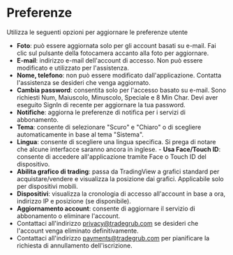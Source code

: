 # **Preferenze**

Utilizza le seguenti opzioni per aggiornare le preferenze utente
- **Foto**: può essere aggiornata solo per gli account basati su e-mail. Fai clic sul pulsante della fotocamera accanto alla foto per aggiornare.
- **E-mail**: indirizzo e-mail dell'account di accesso. Non può essere modificato e utilizzato per l'assistenza.
- **Nome, telefono**: non può essere modificato dall'applicazione. Contatta l'assistenza se desideri che venga aggiornato.
- **Cambia password**: consentita solo per l'accesso basato su e-mail. Sono richiesti Num, Maiuscolo, Minuscolo, Speciale e 8 Min Char. Devi aver eseguito SignIn di recente per aggiornare la tua password.
- **Notifiche**: aggiorna le preferenze di notifica per i servizi di abbonamento.
- **Tema**: consente di selezionare "Scuro" e "Chiaro" o di scegliere automaticamente in base al tema "Sistema".
- **Lingua**: consente di scegliere una lingua specifica. Si prega di notare che alcune interfacce saranno ancora in inglese. - **Usa Face/Touch ID**: consente di accedere all'applicazione tramite Face o Touch ID del dispositivo.
- **Abilita grafico di trading**: passa da TradingView a grafici standard per acquistare/vendere e visualizza la posizione dai grafici. Applicabile solo per dispositivi mobili.
- **Dispositivi**: visualizza la cronologia di accesso all'account in base a ora, indirizzo IP e posizione (se disponibile).
- **Aggiornamento account**: consente di aggiornare il servizio di abbonamento o eliminare l'account.
- Contattaci all'indirizzo [privacy@tradegrub.com](mailto:privacy@tradegrub.com) se desideri che l'account venga eliminato definitivamente.
- Contattaci all'indirizzo [payments@tradegrub.com](mailto:payments@tradegrub.com) per pianificare la richiesta di annullamento dell'iscrizione.